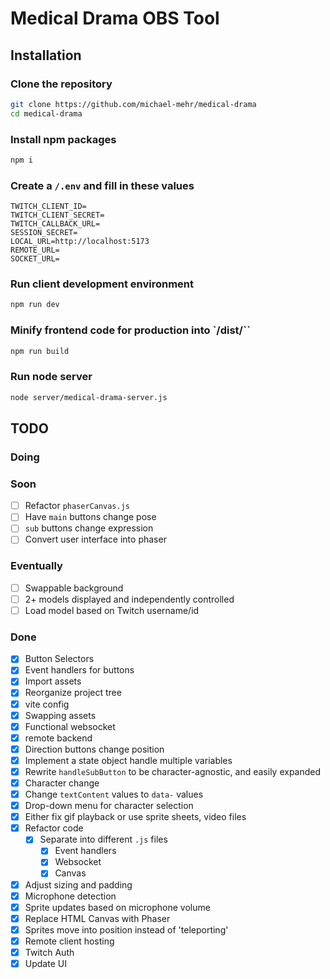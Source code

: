 # Medical Drama OBS Tool

## Installation

### Clone the repository

```bash
git clone https://github.com/michael-mehr/medical-drama
cd medical-drama
```

### Install npm packages

```bash
npm i
```

### Create a `/.env` and fill in these values

```env
TWITCH_CLIENT_ID=
TWITCH_CLIENT_SECRET=
TWITCH_CALLBACK_URL=
SESSION_SECRET=
LOCAL_URL=http://localhost:5173
REMOTE_URL=
SOCKET_URL=
```

### Run client development environment

```bash
npm run dev
```

### Minify frontend code for production into `/dist/``

```bash
npm run build
```

### Run node server

```bash
node server/medical-drama-server.js
```

## TODO

### Doing


### Soon

- [ ] Refactor `phaserCanvas.js`
- [ ] Have `main` buttons change pose
- [ ] `sub` buttons change expression
- [ ] Convert user interface into phaser

### Eventually

- [ ] Swappable background
- [ ] 2+ models displayed and independently controlled
- [ ] Load model based on Twitch username/id

### Done

- [X] Button Selectors
- [X] Event handlers for buttons
- [X] Import assets
- [X] Reorganize project tree
- [X] vite config
- [X] Swapping assets
- [X] Functional websocket
- [X] remote backend
- [X] Direction buttons change position
- [X] Implement a state object handle multiple variables
- [X] Rewrite `handleSubButton` to be character-agnostic, and easily expanded
- [X] Character change
- [X] Change `textContent` values to `data-` values
- [X] Drop-down menu for character selection
- [X] Either fix gif playback or use sprite sheets, video files
- [X] Refactor code
  - [X] Separate into different `.js` files
    - [X] Event handlers
    - [X] Websocket
    - [X] Canvas
- [X] Adjust sizing and padding
- [X] Microphone detection
- [X] Sprite updates based on microphone volume
- [X] Replace HTML Canvas with Phaser
- [X] Sprites move into position instead of 'teleporting'
- [X] Remote client hosting
- [X] Twitch Auth
- [X] Update UI

